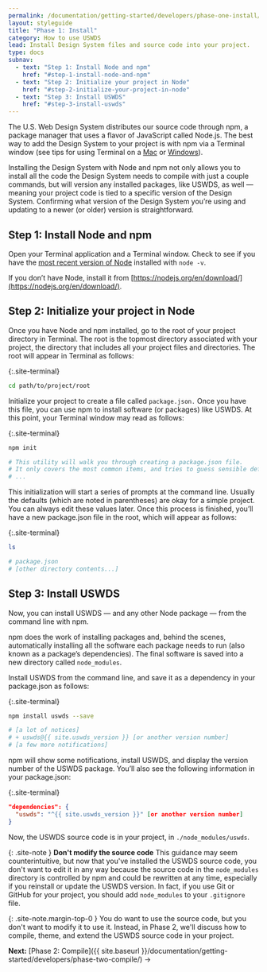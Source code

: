 ```yaml
---
permalink: /documentation/getting-started/developers/phase-one-install/
layout: styleguide
title: "Phase 1: Install"
category: How to use USWDS
lead: Install Design System files and source code into your project.
type: docs
subnav:
  - text: "Step 1: Install Node and npm"
    href: "#step-1-install-node-and-npm"
  - text: "Step 2: Initialize your project in Node"
    href: "#step-2-initialize-your-project-in-node"
  - text: "Step 3: Install USWDS"
    href: "#step-3-install-uswds"
---
```


The U.S. Web Design System distributes our source code through npm, a package manager that uses a flavor of JavaScript called Node.js. The best way to add the Design System to your project is with npm via a Terminal window (see tips for using Terminal on a [Mac](https://support.apple.com/guide/terminal/open-or-quit-terminal-apd5265185d-f365-44cb-8b09-71a064a42125/mac) or [Windows](https://www.microsoft.com/en-us/p/windows-terminal/9n0dx20hk701?rtc=1&activetab=pivot:overviewtab)). 

Installing the Design System with Node and npm not only allows you to install all the code the Design System needs to compile with just a couple commands, but will version any installed packages, like USWDS, as well — meaning your project code is tied to a specific version of the Design System. Confirming what version of the Design System you’re using and updating to a newer (or older) version is straightforward.

## Step 1: Install Node and npm
Open your Terminal application and a Terminal window. Check to see if you have the [most recent version of Node](https://github.com/uswds/uswds/blob/develop/.nvmrc) installed with `node -v`.

If you don’t have Node, install it from [https://nodejs.org/en/download/](https://nodejs.org/en/download/).

## Step 2: Initialize your project in Node
Once you have Node and npm installed, go to the root of your project directory in Terminal. The root is the topmost directory associated with your project, the directory that includes all your project files and directories. The root will appear in Terminal as follows:

{:.site-terminal}
```bash
cd path/to/project/root
```

Initialize your project to create a file called `package.json.` Once you have this file, you can use npm to install software (or packages) like USWDS. At this point, your Terminal window may read as follows:

{:.site-terminal}
```bash
npm init

# This utility will walk you through creating a package.json file.
# It only covers the most common items, and tries to guess sensible defaults.
# ...
```

This initialization will start a series of prompts at the command line. Usually the defaults (which are noted in parentheses) are okay for a simple project. You can always edit these values later. Once this process is finished, you’ll have a new package.json file in the root, which will appear as follows:

{:.site-terminal}
```bash
ls

# package.json
# [other directory contents...]
```

## Step 3: Install USWDS
Now, you can install USWDS — and any other Node package — from the command line with npm.

npm does the work of installing packages and, behind the scenes, automatically installing all the software each package needs to run (also known as a package’s dependencies). The final software is saved into a new directory called `node_modules`.

Install USWDS from the command line, and save it as a dependency in your package.json as follows:

{:.site-terminal}
```bash
npm install uswds --save

# [a lot of notices]
# + uswds@{{ site.uswds_version }} [or another version number]
# [a few more notifications]
```

npm will show some notifications, install USWDS, and display the version number of the USWDS package. You’ll also see the following information in your package.json:

{:.site-terminal}
```json
"dependencies": {
  "uswds": "^{{ site.uswds_version }}" [or another version number]
}
```

Now, the USWDS source code is in your project, in `./node_modules/uswds`.

{: .site-note }
**Don't modify the source code**
This guidance may seem counterintuitive, but now that you've installed the USWDS source code, you don't want to edit it in any way because the source code in the `node_modules` directory is controlled by npm and could be rewritten at any time, especially if you reinstall or update the USWDS version. In fact, if you use Git or GitHub for your project, you should add `node_modules` to your `.gitignore` file.

{: .site-note.margin-top-0 }
You do want to use the source code, but you don't want to modify it to use it. Instead, in Phase 2, we'll discuss how to compile, theme, and extend the USWDS source code in your project.

**Next:** [Phase 2: Compile]({{ site.baseurl }}/documentation/getting-started/developers/phase-two-compile/) →
